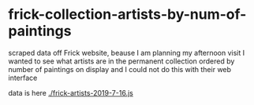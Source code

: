 # frick-collection-artists-by-num-of-paintings
scraped data off Frick website, beause I am planning my afternoon visit I wanted to see what artists are in the permanent collection ordered by number of paintings on display and I could not do this with their web interface

data is here [./frick-artists-2019-7-16.js](./frick-artists-2019-7-16.js)
